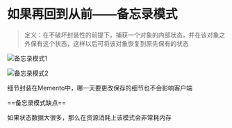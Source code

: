 # 如果再回到从前——备忘录模式

> 定义：在不破坏封装性的前提下，捕获一个对象的内部状态，并在该对象之外保有这个状态，这样以后可将该对象恢复到原先保有的状态

![备忘录模式1](picture/第十八章/备忘录模式1.png)

![备忘录模式2](picture/第十八章/备忘录模式2.png)

细节封装在Memento中，哪一天要更改保存的细节也不会影响客户端

==备忘录模式缺点==

如果状态数据大很多，那么在资源消耗上该模式会非常耗内存